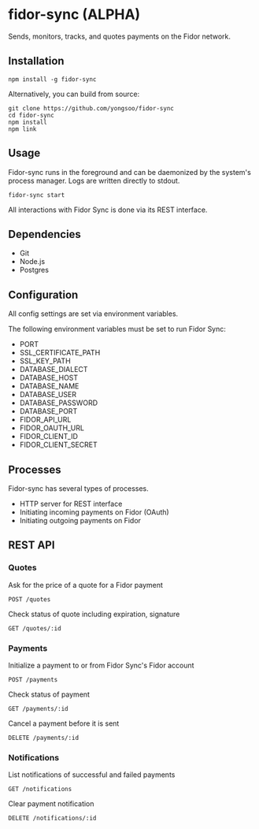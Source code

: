 # fidor-sync (ALPHA)
Sends, monitors, tracks, and quotes payments on the Fidor network.

## Installation

````
npm install -g fidor-sync
````

Alternatively, you can build from source:
````
git clone https://github.com/yongsoo/fidor-sync
cd fidor-sync
npm install
npm link
````

## Usage
Fidor-sync runs in the foreground and can be daemonized by the system's process manager. Logs are written directly to stdout.

````
fidor-sync start
````
All interactions with Fidor Sync is done via its REST interface.

## Dependencies
- Git
- Node.js
- Postgres

## Configuration
All config settings are set via environment variables.

The following environment variables must be set to run Fidor Sync:

- PORT
- SSL_CERTIFICATE_PATH
- SSL_KEY_PATH
- DATABASE_DIALECT
- DATABASE_HOST
- DATABASE_NAME
- DATABASE_USER
- DATABASE_PASSWORD
- DATABASE_PORT
- FIDOR_API_URL
- FIDOR_OAUTH_URL
- FIDOR_CLIENT_ID
- FIDOR_CLIENT_SECRET

## Processes
Fidor-sync has several types of processes.

- HTTP server for REST interface
- Initiating incoming payments on Fidor (OAuth)
- Initiating outgoing payments on Fidor

## REST API
### Quotes
Ask for the price of a quote for a Fidor payment

````
POST /quotes
````

Check status of quote including expiration, signature
````
GET /quotes/:id
````

### Payments
Initialize a payment to or from Fidor Sync's Fidor account
````
POST /payments
````

Check status of payment
````
GET /payments/:id
````

Cancel a payment before it is sent
````
DELETE /payments/:id
````

### Notifications
List notifications of successful and failed payments
````
GET /notifications
````

Clear payment notification
````
DELETE /notifications/:id
````